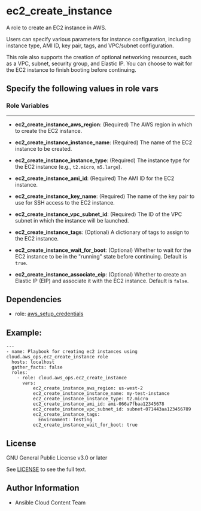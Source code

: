 # ec2_create_instance

A role to create an EC2 instance in AWS.

Users can specify various parameters for instance configuration, including instance type, AMI ID, key pair, tags, and VPC/subnet configuration.

This role also supports the creation of optional networking resources, such as a VPC, subnet, security group, and Elastic IP. You can choose to wait for the EC2 instance to finish booting before continuing.

## Specify the following values in role vars

### Role Variables
--------------

* **ec2_create_instance_aws_region**: (Required)
  The AWS region in which to create the EC2 instance.

* **ec2_create_instance_instance_name**: (Required)
  The name of the EC2 instance to be created.

* **ec2_create_instance_instance_type**: (Required)
  The instance type for the EC2 instance (e.g., `t2.micro`, `m5.large`).

* **ec2_create_instance_ami_id**: (Required)
  The AMI ID for the EC2 instance.

* **ec2_create_instance_key_name**: (Required)
  The name of the key pair to use for SSH access to the EC2 instance.

* **ec2_create_instance_vpc_subnet_id**: (Required)
  The ID of the VPC subnet in which the instance will be launched.

* **ec2_create_instance_tags**: (Optional)
  A dictionary of tags to assign to the EC2 instance.

* **ec2_create_instance_wait_for_boot**: (Optional)
  Whether to wait for the EC2 instance to be in the "running" state before continuing. Default is `true`.

* **ec2_create_instance_associate_eip**: (Optional)
  Whether to create an Elastic IP (EIP) and associate it with the EC2 instance. Default is `false`.


Dependencies
------------

- role: [aws_setup_credentials](../aws_setup_credentials/README.md)

## Example:
```
---
- name: Playbook for creating ec2 instances using cloud.aws_ops.ec2_create_instance role
  hosts: localhost
  gather_facts: false
  roles:
    - role: cloud.aws_ops.ec2_create_instance
      vars:
          ec2_create_instance_aws_region: us-west-2
          ec2_create_instance_instance_name: my-test-instance
          ec2_create_instance_instance_type: t2.micro
          ec2_create_instance_ami_id: ami-066a7fbaa12345678
          ec2_create_instance_vpc_subnet_id: subnet-071443aa123456789
          ec2_create_instance_tags:
            Environment: Testing
          ec2_create_instance_wait_for_boot: true
```

License
-------

GNU General Public License v3.0 or later

See [LICENSE](../../LICENSE) to see the full text.

Author Information
------------------

- Ansible Cloud Content Team
